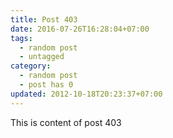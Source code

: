 ```yaml
---
title: Post 403
date: 2016-07-26T16:28:04+07:00
tags:
  - random post
  - untagged
category:
  - random post
  - post has 0
updated: 2012-10-18T20:23:37+07:00
---
```

This is content of post 403